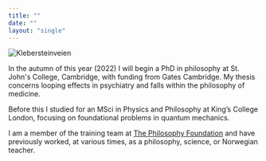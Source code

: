 ```yaml
---
title: ""
date: ""
layout: "single"
---
```


![Klebersteinveien](img/dawn-clear.jpeg)

In the autumn of this year (2022) I will begin a PhD in philosophy at St. John's College, Cambridge, with funding from Gates Cambridge. My thesis concerns looping effects in psychiatry and falls within the philosophy of medicine. 

Before this I studied for an MSci in Physics and Philosophy at King’s College London, focusing on foundational problems in quantum mechanics. 

I am a member of the training team at [The Philosophy Foundation](https://www.philosophy-foundation.org/training-team) and have previously worked, at various times, as a philosophy, science, or Norwegian teacher. 